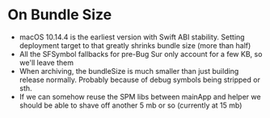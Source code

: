 #  On Bundle Size

- macOS 10.14.4 is the earliest version with Swift ABI stability. Setting deployment target to that greatly shrinks bundle size (more than half)
- All the SFSymbol fallbacks for pre-Bug Sur only account for a few KB, so we'll leave them
- When archiving, the bundleSize is much smaller than just building release normally. Probably because of debug symbols being stripped or sth.
- If we can somehow reuse the SPM libs between mainApp and helper we should be able to shave off another 5 mb or so (currently at 15 mb) 
